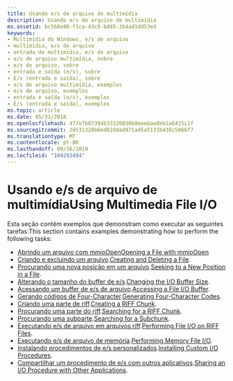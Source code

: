 ```yaml
---
title: Usando e/s de arquivo de multimídia
description: Usando e/s de arquivo de multimídia
ms.assetid: bc568e80-f1ca-43c8-bd45-2b4ad1dd53ed
keywords:
- Multimídia do Windows, e/s de arquivo
- multimídia, e/s de arquivo
- entrada de multimídia, e/s de arquivo
- e/s de arquivo multimídia, sobre
- e/s de arquivo, sobre
- entrada e saída (e/s), sobre
- E/s (entrada e saída), sobre
- e/s de arquivo multimídia, exemplos
- e/s de arquivo, exemplos
- entrada e saída (e/s), exemplos
- E/s (entrada e saída), exemplos
ms.topic: article
ms.date: 05/31/2018
ms.openlocfilehash: 477e7b07394b33326030b0eeebae8eb1a6415c1f
ms.sourcegitcommit: 2d531328b6ed82d4ad971a45a5131b430c5866f7
ms.translationtype: MT
ms.contentlocale: pt-BR
ms.lasthandoff: 09/16/2019
ms.locfileid: "104292484"
---
```

# <a name="using-multimedia-file-io"></a><span data-ttu-id="dd20d-114">Usando e/s de arquivo de multimídia</span><span class="sxs-lookup"><span data-stu-id="dd20d-114">Using Multimedia File I/O</span></span>

<span data-ttu-id="dd20d-115">Esta seção contém exemplos que demonstram como executar as seguintes tarefas:</span><span class="sxs-lookup"><span data-stu-id="dd20d-115">This section contains examples demonstrating how to perform the following tasks:</span></span>

-   [<span data-ttu-id="dd20d-116">Abrindo um arquivo com mmioOpen</span><span class="sxs-lookup"><span data-stu-id="dd20d-116">Opening a File with mmioOpen</span></span>](opening-a-file-with-mmioopen.md)
-   <span data-ttu-id="dd20d-117">[Criando e excluindo um arquivo](creating-and-deleting-a-file.md).</span><span class="sxs-lookup"><span data-stu-id="dd20d-117">[Creating and Deleting a File](creating-and-deleting-a-file.md).</span></span>
-   <span data-ttu-id="dd20d-118">[Procurando uma nova posição em um arquivo](seeking-to-a-new-position-in-a-file.md).</span><span class="sxs-lookup"><span data-stu-id="dd20d-118">[Seeking to a New Position in a File](seeking-to-a-new-position-in-a-file.md).</span></span>
-   <span data-ttu-id="dd20d-119">[Alterando o tamanho do buffer de e/s](changing-the-i-o-buffer-size.md).</span><span class="sxs-lookup"><span data-stu-id="dd20d-119">[Changing the I/O Buffer Size](changing-the-i-o-buffer-size.md).</span></span>
-   <span data-ttu-id="dd20d-120">[Acessando um buffer de e/s de arquivo](accessing-a-file-i-o-buffer.md).</span><span class="sxs-lookup"><span data-stu-id="dd20d-120">[Accessing a File I/O Buffer](accessing-a-file-i-o-buffer.md).</span></span>
-   <span data-ttu-id="dd20d-121">[Gerando códigos de Four-Character](generating-four-character-codes.md).</span><span class="sxs-lookup"><span data-stu-id="dd20d-121">[Generating Four-Character Codes](generating-four-character-codes.md).</span></span>
-   <span data-ttu-id="dd20d-122">[Criando uma parte de riff](creating-a-riff-chunk.md).</span><span class="sxs-lookup"><span data-stu-id="dd20d-122">[Creating a RIFF Chunk](creating-a-riff-chunk.md).</span></span>
-   <span data-ttu-id="dd20d-123">[Procurando uma parte do riff](searching-for-a-riff-chunk.md).</span><span class="sxs-lookup"><span data-stu-id="dd20d-123">[Searching for a RIFF Chunk](searching-for-a-riff-chunk.md).</span></span>
-   <span data-ttu-id="dd20d-124">[Procurando uma subparte](searching-for-a-subchunk.md).</span><span class="sxs-lookup"><span data-stu-id="dd20d-124">[Searching for a Subchunk](searching-for-a-subchunk.md).</span></span>
-   <span data-ttu-id="dd20d-125">[Executando e/s de arquivo em arquivos riff](performing-file-i-o-on-riff-files.md).</span><span class="sxs-lookup"><span data-stu-id="dd20d-125">[Performing File I/O on RIFF Files](performing-file-i-o-on-riff-files.md).</span></span>
-   <span data-ttu-id="dd20d-126">[Executando e/s de arquivo de memória](performing-memory-file-i-o.md).</span><span class="sxs-lookup"><span data-stu-id="dd20d-126">[Performing Memory File I/O](performing-memory-file-i-o.md).</span></span>
-   <span data-ttu-id="dd20d-127">[Instalando procedimentos de e/s personalizados](installing-custom-i-o-procedures.md).</span><span class="sxs-lookup"><span data-stu-id="dd20d-127">[Installing Custom I/O Procedures](installing-custom-i-o-procedures.md).</span></span>
-   <span data-ttu-id="dd20d-128">[Compartilhar um procedimento de e/s com outros aplicativos](sharing-an-i-o-procedure-with-other-applications.md).</span><span class="sxs-lookup"><span data-stu-id="dd20d-128">[Sharing an I/O Procedure with Other Applications](sharing-an-i-o-procedure-with-other-applications.md).</span></span>

 

 




